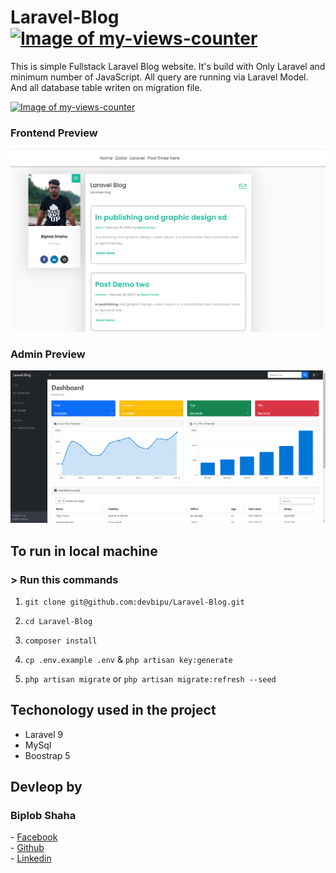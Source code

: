 # Laravel-Blog [<img alt="Image of my-views-counter" src="https://github.com/devbipu/my-views-counter/blob/master/graph/598677935/small/year.png" height="20">](https://github.com/devbipu/my-views-counter/blob/master/readme/598677935/year.md)

<p>This is simple Fullstack Laravel Blog website. It's build with Only Laravel and minimum number of JavaScript. All query are running via Laravel Model. And all database table writen on migration file.</p>

[![Image of my-views-counter](https://github.com/devbipu/my-views-counter/blob/master/svg/598677935/badge.svg)](https://github.com/devbipu/my-views-counter/blob/master/readme/598677935/week.md)

### Frontend Preview
<img src="/preview.png">

### Admin Preview
<img src="/admin-preview.png">

## To run in local machine 

### > Run this commands 

1. `git clone git@github.com:devbipu/Laravel-Blog.git`

2. `cd Laravel-Blog`

3. `composer install`

5. `cp .env.example .env` & `php artisan key:generate`

6. `php artisan migrate` or `php artisan migrate:refresh --seed`


## Techonology used in the project
- Laravel 9
- MySql
- Boostrap 5



## Devleop by 
<h3>Biplob Shaha</h3>
- <a href="https://facebook.com/devbipu">Facebook</a><br>
- <a href="https://github.com/devbipu">Github</a><br>
- <a href="https://linkedin.com/in/devbipu">Linkedin</a><br>

